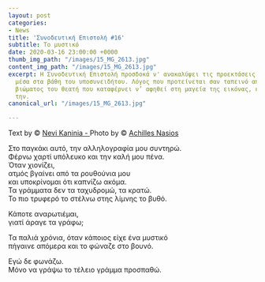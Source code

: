 ```yaml
---
layout: post
categories:
- News
title: 'Συνοδευτική Επιστολή #16'
subtitle: Το μυστικό
date: 2020-03-16 23:00:00 +0000
thumb_img_path: "/images/15_MG_2613.jpg"
content_img_path: "/images/15_MG_2613.jpg"
excerpt: Η Συνοδευτική Επιστολή προσδοκά ν' ανακαλύψει τις προεκτάσεις της εικόνας
  μέσα στα βάθη του υποσυνειδήτου. Λόγος που προτείνεται σαν ταπεινό απαύγασμα του
  βιώματος του θεατή που καταφέρνει ν’ αφηθεί στη μαγεία της εικόνας, επαναδημιουργώντας
  την.
canonical_url: "/images/15_MG_2613.jpg"

---
```

Text by © <a href="https://www.facebook.com/nevi.kaninia" target="blank">Nevi Kaninia - </a>Photo by © <a href="https://anikon.org/" target="blank">Achilles Nasios</a>

Στο παγκάκι αυτό, την αλληλογραφία μου συντηρώ.  
Φέρνω χαρτί υπόλευκο και την καλή μου πένα.  
Όταν χιονίζει,  
ατμός βγαίνει από τα ρουθούνια μου  
και υποκρίνομαι ότι καπνίζω ακόμα.  
Τα γράμματα δεν τα ταχυδρομώ, τα κρατώ.  
Το πιο τρυφερό το στέλνω στης λίμνης το βυθό.

Κάποτε αναρωτιέμαι,   
γιατί άραγε τα γράφω;

Τα παλιά χρόνια, όταν κάποιος είχε ένα μυστικό  
πήγαινε απόμερα και το φώναζε στο βουνό.

Εγώ δε φωνάζω.  
Μόνο να γράψω το τέλειο γράμμα προσπαθώ.